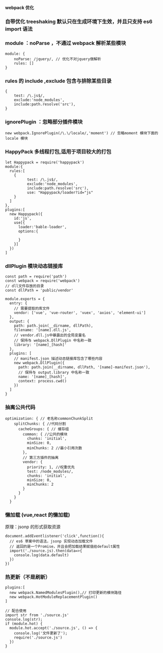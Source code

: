 #### webpack 优化

### 自带优化 treeshaking 默认只在生成环境下生效，并且只支持 es6 import 语法

### module ：noParse ，不通过 webpack 解析某些模块

```
module: {
    noParse: /jquery/, // 优化不对jquery做解析
    rules: []
}
```

### rules 的 include ,exclude 包含与排除某些目录

```
{
    test: /\.js$/,
    exclude:'node_modules',
    include:path.resolve('src'),
}
```

### ignorePlugin ：忽略部分插件模块

```
new webpack.IgnorePlugin(/\.\/locale/,'moment') // 忽略moment 模块下面的locale 模块
```

### HappyPack 多线程打包,适用于项目较大的打包

```
let Happypack = require('happypack')
module:{
  rules:[
    {
          test: /\.js$/,
          exclude:'node_modules',
          include:path.resolve('src'),
          use: "Happypack/loader?id="js"
    }
  ]
},
plugins:[
  new Happypack({
    id:'js',
    use[{
      loader:'bable-loader',
      options:{

      }
    }]
  })
]
```

### dllPlugin 模块动态链接库

```
const path = require('path')
const webpack = require('webpack')
// dll文件存放的目录
const dllPath = 'public/vendor'

module.exports = {
  entry: {
    // 需要提取的库文件
    vendor: ['vue', 'vue-router', 'vuex', 'axios', 'element-ui']
  },
  output: {
    path: path.join(__dirname, dllPath),
    filename: '[name].dll.js',
    // vendor.dll.js中暴露出的全局变量名
    // 保持与 webpack.DllPlugin 中名称一致
    library: '[name]_[hash]'
  },
  plugins: [
    // manifest.json 描述动态链接库包含了哪些内容
    new webpack.DllPlugin({
      path: path.join(__dirname, dllPath, '[name]-manifest.json'),
      // 保持与 output.library 中名称一致
      name: '[name]_[hash]',
      context: process.cwd()
    })
  ]
}
```

### 抽离公共代码

```
optimization: { // 老名称commonChunkSplit
    splitChunks: { //代码分割
      cacheGroups: { // 缓存组
        common: { //公共的模块
          chunks: 'initial',
          minSize: 0,
          minChunks: 2 //最小引用次数
        },
        // 第三方插件的抽离
        vendor: {
          priority: 1, //权重优先
          test: /node_modules/,
          chunks: 'initial',
          minSize: 0,
          minChunks: 2
        }
      }
    }
  }
```

### 懒加载 (vue,react 的懒加载)

原理：jsonp 的形式获取资源

```
document.addEventlistener('click',function(){
  // es6 草案中的语法，jsonp 实现动态加载文件
  // 返回的是一个Promise，并且会把加载结果赋值给default属性
  import('./source.js).then(data=>{
    console.log(data.default)
  })
})
```

### 热更新（不是刷新）
```
plugins:[
  new webpack.NamedModulesPlugin(),// 打印更新的模块路径
  new webpack.HotModuleReplacementPlugin()
]

// 配合使用
import str from './source.js'
console.log(str);
if (module.hot) {
  module.hot.accept('./source.js', () => {
    console.log('文件更新了');
    require('./source.js')
  })
}
```